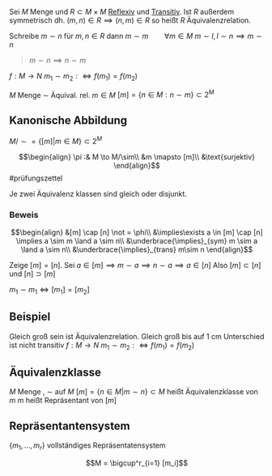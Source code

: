Sei $M$ Menge und $R\subset M\times M$ [Reflexiv](Halbordnung.md#Reflexiv) und [Transitiv](Halbordnung.md#Transitiv).
Ist $R$ außerdem symmetrisch dh. $(m, n) \in R \implies (n, m)\in R$
so heißt $R$ Äquivalenzrelation.

Schreibe $m \sim n$ für $m, n \in R$ dann $m \sim m \qquad \forall m\in M$ $m\sim l, l\sim n \implies  m\sim n$
>$m \sim n \implies n\sim m$

$f: M\to N$ $m_1 \sim m_2 :\iff f(m_1) = f(m_2)$

$M$ Menge $\sim$ Äquival. rel. $m\in M$
$[m] = \left\{n\in M : n \sim m\right\} \subset 2^M$

## Kanonische Abbildung

$M/\sim = \{[m]|m\in M\} \subset 2^M$

$$\begin{align}
\pi :& M \to M/\sim\\
&m \mapsto [m]\\
&\text{surjektiv}
\end{align}$$
#prüfungszettel 

Je zwei Äquivalenz klassen sind gleich oder disjunkt.
### Beweis
$$\begin{align}
&[m] \cap [n] \not = \phi\\
&\implies\exists a \in [m] \cap [n] \implies a \sim m \land a \sim n\\
&\underbrace{\implies}_{sym} m \sim a \land a \sim n\\
&\underbrace{\implies}_{trans} m\sim n
\end{align}$$

Zeige $[m] = [n]$. Sei $a \in [m] \implies m\sim a \implies n\sim a\implies a\in[n]$
Also $[m] \subset [n]$ und $[n]\supset[m]$

$m_1 \sim m_1 \iff [m_1] = [m_2]$


## Beispiel
Gleich groß sein ist Äquivalenzrelation.
Gleich groß bis auf 1 cm Unterschied ist nicht transitiv
$f: M \to N$ $m_1 \sim m_2: \iff f(m_1) = f(m_2)$

## Äquivalenzklasse
$M$ Menge , $\sim$ auf $M$
$[m] = \{n\in M| m \sim n\} \subset M$
heißt Äquivalenzklasse von $m$
$m$ heißt Repräsentant von $[m]$

## Repräsentantensystem

$\{m_1, ..., m_r\}$ vollständiges Repräsentatensystem

$$M = \bigcup^r_{i=1} [m_i]$$

